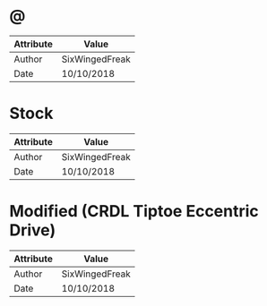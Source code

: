 # @
| Attribute | Value |
| ---  | ---     |
| Author | SixWingedFreak |
| Date | 10/10/2018 |
# Stock
| Attribute | Value |
| ---  | ---     |
| Author | SixWingedFreak |
| Date | 10/10/2018 |
# Modified (CRDL Tiptoe Eccentric Drive)
| Attribute | Value |
| ---  | ---     |
| Author | SixWingedFreak |
| Date | 10/10/2018 |
